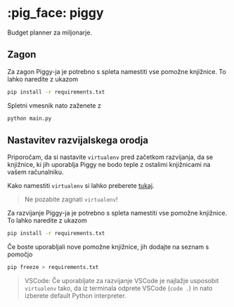 # :pig_face: piggy

Budget planner za miljonarje.

## Zagon

Za zagon Piggy-ja je potrebno s spleta namestiti vse pomožne knjižnice. To lahko naredite z ukazom

```bash
pip install -r requirements.txt
```

Spletni vmesnik nato zaženete z

```bash
python main.py
```

## Nastavitev razvijalskega orodja

Priporočam, da si nastavite `virtualenv` pred začetkom razvijanja, da se knjižnice, ki jih uporablja Piggy ne bodo teple z ostalimi knjižnicami na vašem računalniku.

Kako namestiti `virtualenv` si lahko preberete [tukaj](https://packaging.python.org/guides/installing-using-pip-and-virtual-environments/).

> Ne pozabite zagnati `virtualenv`!

Za razvijanje Piggy-ja je potrebno s spleta namestiti vse pomožne knjižnice. To lahko naredite z ukazom

```bash
pip install -r requirements.txt
```

Če boste uporabljali nove pomožne knjižnice, jih dodajte na seznam s pomočjo

```bash
pip freeze > requirements.txt
```

> VSCode: Če uporabljate za razvijanje VSCode je najlažje usposobit `virtualenv` tako, da iz terminala odprete VSCode (`code .`) in nato izberete default Python interpreter.